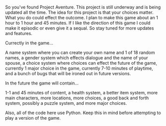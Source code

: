 So you've found Project Aventure.
This project is still underway and is being updated all the time.
The idea for this project is that your choices matter.  What you do could effect the outcome.
I plan to make this game about an 1 hour to 1 hour and 45 minutes.
If I like the direction of this game I could make it episodic or even give it a sequal.
So stay tuned for more updates and features.


Currectly in the game...

A name system where you can create your own name and 1 of 18 random names, a gender system which effects dialogue and the name of your spouse, a choice system where choices can effect the future of the game, currently 1 major choice in the game, currently 7-10 minutes of playtime, and a bunch of bugs that will be ironed out in future versions.

In the future the game will contain...

1-1 and 45 minutes of content, a health system, a better item system, more main characters, more locations, more choices, a good back and forth system, possibly a puzzle system, and more major choices.

Also, all of the code here use Python.  Keep this in mind before attempting to play a version of the game.

